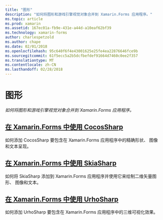 ```yaml
---
title: "图形"
description: "如何将图形和游戏引擎视觉对象合并到 Xamarin.Forms 应用程序。"
ms.topic: article
ms.prod: xamarin
ms.assetid: 167ec01a-fb9e-431e-a44d-a10eaf62bf39
ms.technology: xamarin-forms
author: charlespetzold
ms.author: chape
ms.date: 02/01/2018
ms.openlocfilehash: 95c640f6f4e43001625e25fe4ea22876646fce9b
ms.sourcegitcommit: 61f5ecc5a2b5dcfbefdef91664d7460c0ee2f357
ms.translationtype: MT
ms.contentlocale: zh-CN
ms.lasthandoff: 02/28/2018
---
```

# <a name="graphics"></a>图形

_如何将图形和游戏引擎视觉对象合并到 Xamarin.Forms 应用程序。_

## <a name="using-cocossharp-in-xamarinformscocossharpmd"></a>[在 Xamarin.Forms 中使用 CocosSharp](cocossharp.md)

如何添加 CocosSharp 要包含在 Xamarin.Forms 应用程序中的精确形状、 图像和文本呈现。

## <a name="using-skiasharp-in-xamarinformsskiasharpindexmd"></a>[在 Xamarin.Forms 中使用 SkiaSharp](skiasharp/index.md)

如何将 SkiaSharp 添加到 Xamarin.Forms 应用程序并使用它来绘制二维矢量图形、 图像和文本。

## <a name="using-urhosharp-in-xamarinformsurhosharpmd"></a>[在 Xamarin.Forms 中使用 UrhoSharp](urhosharp.md)

如何添加 UrhoSharp 要包含在 Xamarin.Forms 应用程序中的三维可视化效果。
